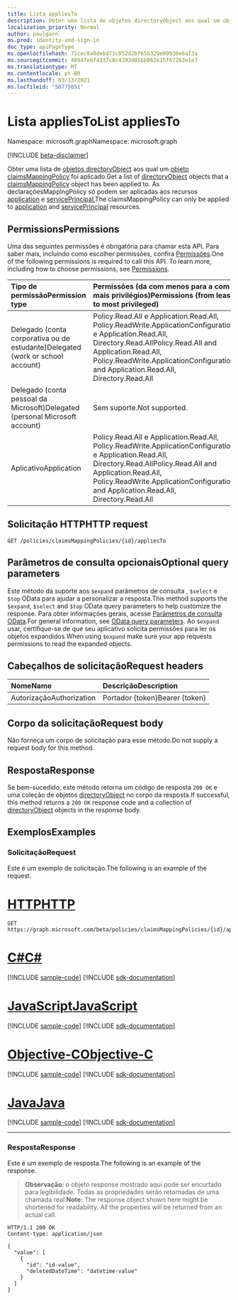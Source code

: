 ```yaml
---
title: Lista appliesTo
description: Obter uma lista de objetos directoryObject aos qual um objeto claimsMappingPolicy foi aplicado.
localization_priority: Normal
author: paulgarn
ms.prod: identity-and-sign-in
doc_type: apiPageType
ms.openlocfilehash: 71cec8a9debd71c852d2bf65b329e00936e6af3a
ms.sourcegitcommit: 40947e6f4337c8c4193d85bb862e15f67263e1e7
ms.translationtype: MT
ms.contentlocale: pt-BR
ms.lasthandoff: 03/13/2021
ms.locfileid: "50775651"
---
```

# <a name="list-appliesto"></a><span data-ttu-id="fd38c-103">Lista appliesTo</span><span class="sxs-lookup"><span data-stu-id="fd38c-103">List appliesTo</span></span>

<span data-ttu-id="fd38c-104">Namespace: microsoft.graph</span><span class="sxs-lookup"><span data-stu-id="fd38c-104">Namespace: microsoft.graph</span></span>

[!INCLUDE [beta-disclaimer](../../includes/beta-disclaimer.md)]

<span data-ttu-id="fd38c-105">Obter uma lista de [objetos directoryObject](../resources/directoryObject.md) aos qual um [objeto claimsMappingPolicy](../resources/claimsmappingpolicy.md) foi aplicado.</span><span class="sxs-lookup"><span data-stu-id="fd38c-105">Get a list of [directoryObject](../resources/directoryObject.md) objects that a [claimsMappingPolicy](../resources/claimsmappingpolicy.md) object has been applied to.</span></span> <span data-ttu-id="fd38c-106">As declaraçõesMappingPolicy só podem ser aplicadas aos recursos [application](../resources/application.md) e [servicePrincipal.](../resources/serviceprincipal.md)</span><span class="sxs-lookup"><span data-stu-id="fd38c-106">The claimsMappingPolicy can only be applied to [application](../resources/application.md) and [servicePrincipal](../resources/serviceprincipal.md) resources.</span></span>

## <a name="permissions"></a><span data-ttu-id="fd38c-107">Permissions</span><span class="sxs-lookup"><span data-stu-id="fd38c-107">Permissions</span></span>

<span data-ttu-id="fd38c-p102">Uma das seguintes permissões é obrigatória para chamar esta API. Para saber mais, incluindo como escolher permissões, confira [Permissões](/graph/permissions-reference).</span><span class="sxs-lookup"><span data-stu-id="fd38c-p102">One of the following permissions is required to call this API. To learn more, including how to choose permissions, see [Permissions](/graph/permissions-reference).</span></span>

| <span data-ttu-id="fd38c-110">Tipo de permissão</span><span class="sxs-lookup"><span data-stu-id="fd38c-110">Permission type</span></span>                        | <span data-ttu-id="fd38c-111">Permissões (da com menos para a com mais privilégios)</span><span class="sxs-lookup"><span data-stu-id="fd38c-111">Permissions (from least to most privileged)</span></span> |
|:---------------------------------------|:--------------------------------------------|
| <span data-ttu-id="fd38c-112">Delegado (conta corporativa ou de estudante)</span><span class="sxs-lookup"><span data-stu-id="fd38c-112">Delegated (work or school account)</span></span>     | <span data-ttu-id="fd38c-113">Policy.Read.All e Application.Read.All, Policy.ReadWrite.ApplicationConfiguration e Application.Read.All, Directory.Read.All</span><span class="sxs-lookup"><span data-stu-id="fd38c-113">Policy.Read.All and Application.Read.All, Policy.ReadWrite.ApplicationConfiguration and Application.Read.All, Directory.Read.All</span></span> |
| <span data-ttu-id="fd38c-114">Delegado (conta pessoal da Microsoft)</span><span class="sxs-lookup"><span data-stu-id="fd38c-114">Delegated (personal Microsoft account)</span></span> | <span data-ttu-id="fd38c-115">Sem suporte.</span><span class="sxs-lookup"><span data-stu-id="fd38c-115">Not supported.</span></span> |
| <span data-ttu-id="fd38c-116">Aplicativo</span><span class="sxs-lookup"><span data-stu-id="fd38c-116">Application</span></span>                            | <span data-ttu-id="fd38c-117">Policy.Read.All e Application.Read.All, Policy.ReadWrite.ApplicationConfiguration e Application.Read.All, Directory.Read.All</span><span class="sxs-lookup"><span data-stu-id="fd38c-117">Policy.Read.All and Application.Read.All, Policy.ReadWrite.ApplicationConfiguration and Application.Read.All, Directory.Read.All</span></span> |

## <a name="http-request"></a><span data-ttu-id="fd38c-118">Solicitação HTTP</span><span class="sxs-lookup"><span data-stu-id="fd38c-118">HTTP request</span></span>

<!-- { "blockType": "ignored" } -->

```http
GET /policies/claimsMappingPolicies/{id}/appliesTo
```

## <a name="optional-query-parameters"></a><span data-ttu-id="fd38c-119">Parâmetros de consulta opcionais</span><span class="sxs-lookup"><span data-stu-id="fd38c-119">Optional query parameters</span></span>

<span data-ttu-id="fd38c-120">Este método dá suporte aos `$expand` parâmetros de consulta , `$select` e `$top` OData para ajudar a personalizar a resposta.</span><span class="sxs-lookup"><span data-stu-id="fd38c-120">This method supports the `$expand`, `$select` and `$top` OData query parameters to help customize the response.</span></span> <span data-ttu-id="fd38c-121">Para obter informações gerais, acesse [Parâmetros de consulta OData](/graph/query-parameters).</span><span class="sxs-lookup"><span data-stu-id="fd38c-121">For general information, see [OData query parameters](/graph/query-parameters).</span></span> <span data-ttu-id="fd38c-122">Ao `$expand` usar, certifique-se de que seu aplicativo solicita permissões para ler os objetos expandidos.</span><span class="sxs-lookup"><span data-stu-id="fd38c-122">When using `$expand` make sure your app requests permissions to read the expanded objects.</span></span>

## <a name="request-headers"></a><span data-ttu-id="fd38c-123">Cabeçalhos de solicitação</span><span class="sxs-lookup"><span data-stu-id="fd38c-123">Request headers</span></span>

| <span data-ttu-id="fd38c-124">Nome</span><span class="sxs-lookup"><span data-stu-id="fd38c-124">Name</span></span>      |<span data-ttu-id="fd38c-125">Descrição</span><span class="sxs-lookup"><span data-stu-id="fd38c-125">Description</span></span>|
|:----------|:----------|
| <span data-ttu-id="fd38c-126">Autorização</span><span class="sxs-lookup"><span data-stu-id="fd38c-126">Authorization</span></span> | <span data-ttu-id="fd38c-127">Portador {token}</span><span class="sxs-lookup"><span data-stu-id="fd38c-127">Bearer {token}</span></span> |

## <a name="request-body"></a><span data-ttu-id="fd38c-128">Corpo da solicitação</span><span class="sxs-lookup"><span data-stu-id="fd38c-128">Request body</span></span>

<span data-ttu-id="fd38c-129">Não forneça um corpo de solicitação para esse método.</span><span class="sxs-lookup"><span data-stu-id="fd38c-129">Do not supply a request body for this method.</span></span>

## <a name="response"></a><span data-ttu-id="fd38c-130">Resposta</span><span class="sxs-lookup"><span data-stu-id="fd38c-130">Response</span></span>

<span data-ttu-id="fd38c-131">Se bem-sucedido, este método retorna um código de resposta `200 OK` e uma coleção de objetos [directoryObject](../resources/directoryobject.md) no corpo da resposta.</span><span class="sxs-lookup"><span data-stu-id="fd38c-131">If successful, this method returns a `200 OK` response code and a collection of [directoryObject](../resources/directoryobject.md) objects in the response body.</span></span>

## <a name="examples"></a><span data-ttu-id="fd38c-132">Exemplos</span><span class="sxs-lookup"><span data-stu-id="fd38c-132">Examples</span></span>

### <a name="request"></a><span data-ttu-id="fd38c-133">Solicitação</span><span class="sxs-lookup"><span data-stu-id="fd38c-133">Request</span></span>

<span data-ttu-id="fd38c-134">Este é um exemplo de solicitação.</span><span class="sxs-lookup"><span data-stu-id="fd38c-134">The following is an example of the request.</span></span>

# <a name="http"></a>[<span data-ttu-id="fd38c-135">HTTP</span><span class="sxs-lookup"><span data-stu-id="fd38c-135">HTTP</span></span>](#tab/http)
<!-- {
  "blockType": "request",
  "name": "get_appliesto"
}-->

```msgraph-interactive
GET https://graph.microsoft.com/beta/policies/claimsMappingPolicies/{id}/appliesTo
```
# <a name="c"></a>[<span data-ttu-id="fd38c-136">C#</span><span class="sxs-lookup"><span data-stu-id="fd38c-136">C#</span></span>](#tab/csharp)
[!INCLUDE [sample-code](../includes/snippets/csharp/get-appliesto-csharp-snippets.md)]
[!INCLUDE [sdk-documentation](../includes/snippets/snippets-sdk-documentation-link.md)]

# <a name="javascript"></a>[<span data-ttu-id="fd38c-137">JavaScript</span><span class="sxs-lookup"><span data-stu-id="fd38c-137">JavaScript</span></span>](#tab/javascript)
[!INCLUDE [sample-code](../includes/snippets/javascript/get-appliesto-javascript-snippets.md)]
[!INCLUDE [sdk-documentation](../includes/snippets/snippets-sdk-documentation-link.md)]

# <a name="objective-c"></a>[<span data-ttu-id="fd38c-138">Objective-C</span><span class="sxs-lookup"><span data-stu-id="fd38c-138">Objective-C</span></span>](#tab/objc)
[!INCLUDE [sample-code](../includes/snippets/objc/get-appliesto-objc-snippets.md)]
[!INCLUDE [sdk-documentation](../includes/snippets/snippets-sdk-documentation-link.md)]

# <a name="java"></a>[<span data-ttu-id="fd38c-139">Java</span><span class="sxs-lookup"><span data-stu-id="fd38c-139">Java</span></span>](#tab/java)
[!INCLUDE [sample-code](../includes/snippets/java/get-appliesto-java-snippets.md)]
[!INCLUDE [sdk-documentation](../includes/snippets/snippets-sdk-documentation-link.md)]

---


### <a name="response"></a><span data-ttu-id="fd38c-140">Resposta</span><span class="sxs-lookup"><span data-stu-id="fd38c-140">Response</span></span>

<span data-ttu-id="fd38c-141">Este é um exemplo de resposta.</span><span class="sxs-lookup"><span data-stu-id="fd38c-141">The following is an example of the response.</span></span>

> <span data-ttu-id="fd38c-p104">**Observação:** o objeto response mostrado aqui pode ser encurtado para legibilidade. Todas as propriedades serão retornadas de uma chamada real.</span><span class="sxs-lookup"><span data-stu-id="fd38c-p104">**Note:** The response object shown here might be shortened for readability. All the properties will be returned from an actual call.</span></span>

<!-- {
  "blockType": "response",
  "truncated": true,
  "@odata.type": "microsoft.graph.directoryObject",
  "isCollection": true
} -->

```http
HTTP/1.1 200 OK
Content-type: application/json

{
  "value": [
    {
      "id": "id-value",
      "deletedDateTime": "datetime-value"
    }
  ]
}
```

<!-- uuid: 16cd6b66-4b1a-43a1-adaf-3a886856ed98
2019-02-04 14:57:30 UTC -->
<!-- {
  "type": "#page.annotation",
  "description": "List appliesTo",
  "keywords": "",
  "section": "documentation",
  "tocPath": ""
}-->

